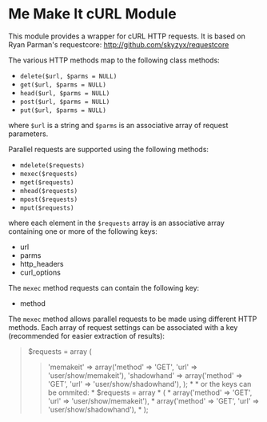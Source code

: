 Me Make It cURL Module
======================

This module provides a wrapper for cURL HTTP requests.  It is based on Ryan Parman's requestcore: <http://github.com/skyzyx/requestcore>

The various HTTP methods map to the following class methods:

* `delete($url, $parms = NULL)`
* `get($url, $parms = NULL)`
* `head($url, $parms = NULL)`
* `post($url, $parms = NULL)`
* `put($url, $parms = NULL)`

where `$url` is a string and `$parms` is an associative array of request parameters.

Parallel requests are supported using the following methods:

* `mdelete($requests)`
* `mexec($requests)`
* `mget($requests)`
* `mhead($requests)`
* `mpost($requests)`
* `mput($requests)`

where each element in the `$requests` array is an associative array containing one or more of the following keys:

* url
* parms
* http_headers
* curl_options

The `mexec` method requests can contain the following key:

* method

The `mexec` method allows parallel requests to be made using different HTTP methods.
Each array of request settings can be associated with a key (recommended for easier extraction of results):
 > $requests = array
 > (
 >> 'memakeit' => array('method' => 'GET', 'url' => 'user/show/memakeit'),
 >> 'shadowhand' => array('method' => 'GET', 'url' => 'user/show/shadowhand'),
 > );
	 *
	 * or the keys can be ommited:
	 *		$requests = array
	 *		(
	 *			array('method' => 'GET', 'url' => 'user/show/memakeit'),
	 *			array('method' => 'GET', 'url' => 'user/show/shadowhand'),
	 *		);
